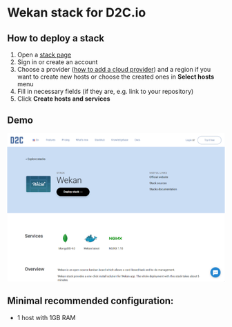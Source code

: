 # Wekan stack for D2C.io

## How to deploy a stack

1. Open a [stack page](https://panel.d2c.io/?import=https://github.com/d2cio/wekan-stack/archive/master.zip)
2. Sign in or create an account
3. Choose a provider ([how to add a cloud provider](https://docs.d2c.io/getting-started/cloud-providers/)) and a region if you want to create new hosts or choose the created ones in **Select hosts** menu
3. Fill in necessary fields (if they are, e.g. link to your repository)
4. Click **Create hosts and services**

## Demo

![How to deploy a stack](https://raw.githubusercontent.com/mastappl/images/master/wekan.gif)

## Minimal recommended configuration:

- 1 host with 1GB RAM
